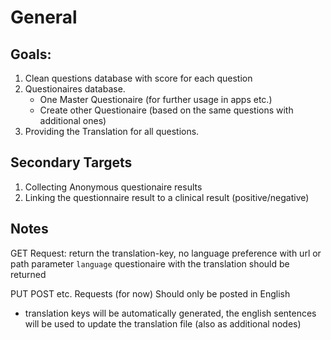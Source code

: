 # General

## Goals: 
1. Clean questions database with score for each question 
2. Questionaires database. 
   - One Master Questionaire (for further usage in apps etc.)
   - Create other Questionaire (based on the same questions with additional ones)
2. Providing the Translation for all questions. 

## Secondary Targets
1. Collecting Anonymous questionaire results 
2. Linking the questionnaire result to a clinical result (positive/negative)



## Notes
GET Request: 
return the translation-key, no language preference
with url or path parameter `language` questionaire with the translation should be returned


PUT POST etc. Requests 
(for now) Should only be posted in English 
- translation keys will be automatically generated, the english sentences will be used to update the translation file (also as additional nodes) 

